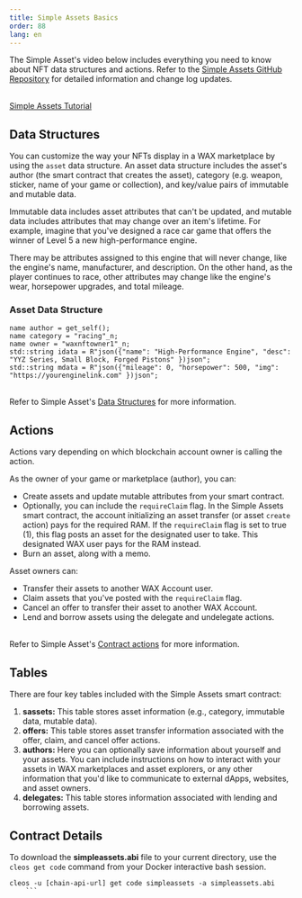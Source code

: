 ```yaml
---
title: Simple Assets Basics
order: 88
lang: en
---
```


The Simple Asset's video below includes everything you need to know about NFT data structures and actions. Refer to the <a href="https://github.com/CryptoLions/SimpleAssets" target="_blank">Simple Assets GitHub Repository</a> for detailed information and change log updates.
<br /><br />

[Simple Assets Tutorial](https://www.youtube.com/watch?v=yNxNIVSRxG8)

## Data Structures

You can customize the way your NFTs display in a WAX marketplace by using the `asset` data structure. An asset data structure includes the asset's author (the smart contract that creates the asset), category (e.g. weapon, sticker, name of your game or collection), and key/value pairs of immutable and mutable data.

Immutable data includes asset attributes that can't be updated, and mutable data includes attributes that may change over an item's lifetime. For example, imagine that you've designed a race car game that offers the winner of Level 5 a new high-performance engine.

There may be attributes assigned to this engine that will never change, like the engine's name, manufacturer, and description. On the other hand, as the player continues to race, other attributes may change like the engine's wear, horsepower upgrades, and total mileage.

### Asset Data Structure

```
name author = get_self();
name category = "racing"_n;
name owner = "waxnftowner1"_n;
std::string idata = R"json({"name": "High-Performance Engine", "desc": "YYZ Series, Small Block, Forged Pistons" })json";
std::string mdata = R"json({"mileage": 0, "horsepower": 500, "img": "https://yourenginelink.com" })json";
```
<br />
Refer to Simple Asset's <a href="https://github.com/CryptoLions/SimpleAssets#data-structures" target="_blank">Data Structures</a> for more information.

## Actions

Actions vary depending on which blockchain account owner is calling the action.

As the owner of your game or marketplace (author), you can:

* Create assets and update mutable attributes from your smart contract.
* Optionally, you can include the `requireClaim` flag. In the Simple Assets smart contract, the account initializing an asset transfer (or asset `create` action) pays for the required RAM. If the `requireClaim` flag is set to true (1), this flag posts an asset for the designated user to take. This designated WAX user pays for the RAM instead.
* Burn an asset, along with a memo.

<!--The Simple Assets smart contract also allows authors to optionally save information about you and your assets. This can include instructions on how to interact with your assets in WAX marketplaces and asset explorers and other information that you'd like to communicate to external dApps, websites, and asset owners.-->

Asset owners can:

* Transfer their assets to another WAX Account user.
* Claim assets that you've posted with the `requireClaim` flag.
* Cancel an offer to transfer their asset to another WAX Account.
* Lend and borrow assets using the delegate and undelegate actions.

<br />
Refer to Simple Asset's <a href="https://github.com/CryptoLions/SimpleAssets#contract-actions" target="_blank">Contract actions</a> for more information.

## Tables

There are four key tables included with the Simple Assets smart contract:

1. **sassets:** This table stores asset information (e.g., category, immutable data, mutable data).
2. **offers:** This table stores asset transfer information associated with the offer, claim, and cancel offer actions.
3. **authors:** Here you can optionally save information about yourself and your assets. You can include instructions on how to interact with your assets in WAX marketplaces and asset explorers, or any other information that you'd like to communicate to external dApps, websites, and asset owners.
4. **delegates:** This table stores information associated with lending and borrowing assets.

## Contract Details

To download the **simpleassets.abi** file to your current directory, use the `cleos get code` command from your Docker interactive bash session.

```shell
cleos -u [chain-api-url] get code simpleassets -a simpleassets.abi
    ```
